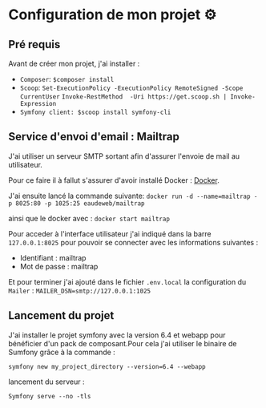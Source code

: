 # Configuration de mon projet ⚙️

## Pré requis

Avant de créer mon projet, j'ai installer :

- `Composer`: `$composer install`
- `Scoop`:
  `Set-ExecutionPolicy -ExecutionPolicy RemoteSigned -Scope CurrentUser`
  `Invoke-RestMethod  -Uri https://get.scoop.sh | Invoke-Expression`
- `Symfony client: $scoop install symfony-cli`

## Service d'envoi d'email : Mailtrap

J'ai utiliser un serveur SMTP sortant afin d'assurer l'envoie de mail au utilisateur.

Pour ce faire il à fallut s'assurer d'avoir installé Docker :
[Docker](https://docs.docker.com/desktop/install/windows-install/).

J'ai ensuite lancé la commande suivante:
`docker run -d --name=mailtrap -p 8025:80 -p 1025:25 eaudeweb/mailtrap`

ainsi que le docker avec :
`docker start mailtrap`

Pour acceder à l'interface utilisateur j'ai indiqué dans la barre `127.0.0.1:8025` pour pouvoir se connecter avec les informations suivantes :

- Identifiant : mailtrap
- Mot de passe : mailtrap

Et pour terminer j'ai ajouté dans le fichier `.env.local` la configuration du `Mailer` :
`MAILER_DSN=smtp://127.0.0.1:1025`

## Lancement du projet

J'ai installer le projet symfony avec la version 6.4 et webapp pour bénéficier d'un pack de composant.Pour cela j'ai utiliser le binaire de Sumfony grâce à la commande :

`symfony new my_project_directory --version=6.4 --webapp`

lancement du serveur :

`Symfony serve --no -tls`
